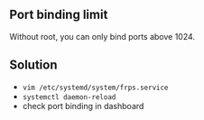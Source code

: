 ## Port binding limit

Without root, you can only bind ports above 1024. 

## Solution

* `vim /etc/systemd/system/frps.service`
* `systemctl daemon-reload`
* check port binding in dashboard
